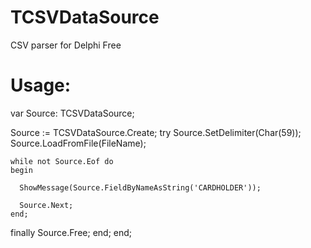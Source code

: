 # TCSVDataSource
CSV parser for Delphi Free

# Usage:

  var Source: TCSVDataSource;

  Source := TCSVDataSource.Create;
  try
    Source.SetDelimiter(Char(59));
    Source.LoadFromFile(FileName);

    while not Source.Eof do
    begin

      ShowMessage(Source.FieldByNameAsString('CARDHOLDER'));

      Source.Next;
    end;
  finally
    Source.Free;
  end;
  end;
